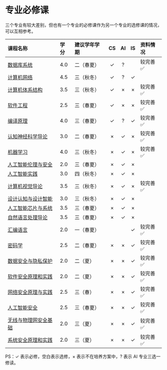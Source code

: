 # 专业必修课

三个专业有较大差别，但也有一个专业的必修课作为另一个专业的选修课的情况，可以互相参考。

<style>
.md-typeset table:not([class]) th {
    min-width: 1em;
}
</style>

<div style="text-align: center" markdown="1">

|课程名称|学分|建议学年学期|CS|AI|IS|资料情况|
|:--|:--|:--|:--:|:--:|:--:|:--|
|[数据库系统](database/)|4.0|二（春夏）|✓|?||较完善✅|
|[计算机网络](computer_networks/)|4.5|三（秋冬）|✓|?|✓||
|[计算机体系结构](computer_architecture/)|3.5|三（秋冬）|✓|×|×|较完善✅|
|[软件工程](software_engineering/)|2.5|三（春夏）|✓|×|×|较完善✅|
|[编译原理](compilers_principles/)|4.0|三（春夏）|✓|?|✓|较完善✅|
|[认知神经科学导论](cognitive_neuroscience/)|3.0|二（春夏）|×|✓|×|较完善✅|
|[机器学习](machine_learning/)|4.0|三（秋冬）|×|✓|×|较完善✅|
|[人工智能伦理与安全](ai_ethics_security/)|2.0|三（春夏）|×|✓|×||
|[人工智能实践](ai_practice/)|3.0|四（秋冬）|×|✓|×||
|[计算机视觉导论](computer_vision/)|3.5|三（秋冬）|×|✓|×|较完善✅|
|[设计认知与设计智能](design_cognition/)|3.0|三（秋冬）|×|✓|×||
|[人工智能芯片与系统](ai_chips_systems/)|3.5|三（春夏）|×|✓|×||
|[自然语言处理导论](natural_language_processing/)|3.5|三（春夏）|×|✓|×||
|[汇编语言](assemble/)|2.0|一（春夏）|||✓|较完善✅|
|[密码学](cryptography/)|2.5|二（春夏）|×|×|✓|较完善✅|
|[数据安全与隐私保护](data_security/)|2.0|二（夏）|×|×|✓|较完善✅|
|[软件安全原理和实践](software_security/)|2.0|二（夏）|×|×|✓|较完善✅|
|[网络安全原理与实践](network_security/)|2.5|三（春）|×|×|✓|较完善✅|
|[人工智能安全](ai_security/)|2.5|三（春夏）|×|×|✓|较完善✅|
|[无线与物理网安全基础](wireless_iot_security/)|2.0|三（夏）|×|×|✓|较完善✅|
|[系统安全原理和实践](system_security/)|2.0|三（夏）|×|×|✓|较完善✅|

</div>

PS：✓ 表示必修，空白表示选修，× 表示不在培养方案中，? 表示 AI 专业三选一修读。
